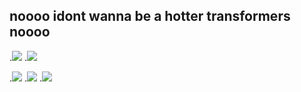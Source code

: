 ## noooo idont wanna be a hotter transformers noooo

<!--
**joykwflehkl/joykwflehkl** is a ✨ _special_ ✨ repository because its `README.md` (this file) appears on your GitHub profile.

Here are some ideas to get you started:

- 🔭 I’m currently working on ...
- 🌱 I’m currently learning ...
- 👯 I’m looking to collaborate on ...
- 🤔 I’m looking for help with ...
- 💬 Ask me about ...
- 📫 How to reach me: ...
- 😄 Pronouns: ...
- ⚡ Fun fact: ...
-->
.![](https://www.icegif.com/wp-content/uploads/cat-icegif-19.gif)
.![](https://media.tenor.com/wghg0MdrK7gAAAAi/mad-rage.gif)

.![](https://media1.tenor.com/m/kTCpOtE7zBoAAAAd/cat-blinking.gif)
.![](https://media1.tenor.com/m/_1hMqyFC4LEAAAAd/pop-cat.gif)
.![](https://media1.tenor.com/m/bMDFtFvQCL8AAAAd/jiggy-getting-jiggy-with-it.gif)
